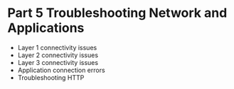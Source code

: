 # Part 5 Troubleshooting Network and Applications
- Layer 1 connectivity issues
- Layer 2 connectivity issues
- Layer 3 connectivity issues
- Application connection errors
-  Troubleshooting HTTP
